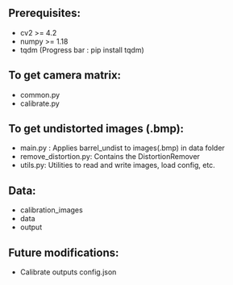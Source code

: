 ## Prerequisites:

- cv2 >= 4.2
- numpy >= 1.18
- tqdm (Progress bar : pip install tqdm)

## To get camera matrix:

- common.py
- calibrate.py

## To get undistorted images (.bmp):

- main.py : Applies barrel_undist to images(.bmp) in data folder
- remove_distortion.py: Contains the DistortionRemover
- utils.py: Utilities to read and write images, load config, etc.

## Data:

- calibration_images
- data
- output

## Future modifications:

- Calibrate outputs config.json
